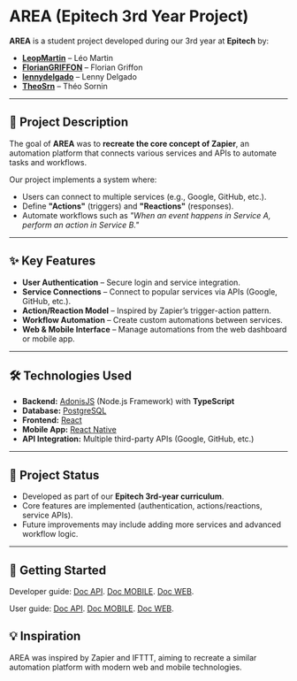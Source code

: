 # AREA (Epitech 3rd Year Project)

**AREA** is a student project developed during our 3rd year at **Epitech** by:

- **[LeopMartin](https://github.com/LeopMartin)** – Léo Martin  
- **[FlorianGRIFFON](https://github.com/FlorianGRIFFON)** – Florian Griffon  
- **[lennydelgado](https://github.com/lennydelgado)** – Lenny Delgado  
- **[TheoSrn](https://github.com/TheoSrn)** – Théo Sornin  

---

## 📜 Project Description

The goal of **AREA** was to **recreate the core concept of Zapier**, an automation platform that connects various services and APIs to automate tasks and workflows.  

Our project implements a system where:
- Users can connect to multiple services (e.g., Google, GitHub, etc.).
- Define **"Actions"** (triggers) and **"Reactions"** (responses).
- Automate workflows such as *"When an event happens in Service A, perform an action in Service B."*

---

## ✨ Key Features

- **User Authentication** – Secure login and service integration.  
- **Service Connections** – Connect to popular services via APIs (Google, GitHub, etc.).  
- **Action/Reaction Model** – Inspired by Zapier’s trigger-action pattern.  
- **Workflow Automation** – Create custom automations between services.  
- **Web & Mobile Interface** – Manage automations from the web dashboard or mobile app.

---

## 🛠 Technologies Used

- **Backend:** [AdonisJS](https://adonisjs.com/) (Node.js Framework) with **TypeScript**  
- **Database:** [PostgreSQL](https://www.postgresql.org/)  
- **Frontend:** [React](https://react.dev/)  
- **Mobile App:** [React Native](https://reactnative.dev/)  
- **API Integration:** Multiple third-party APIs (Google, GitHub, etc.)  

---

## 🚧 Project Status

- Developed as part of our **Epitech 3rd-year curriculum**.  
- Core features are implemented (authentication, actions/reactions, service APIs).  
- Future improvements may include adding more services and advanced workflow logic.

---

## 🚀 Getting Started

Developer guide:
[Doc API](./AREA-DOC/Api/developerGuide.md).
[Doc MOBILE](./AREA-DOC/Mobile/developerGuide.md).
[Doc WEB](./AREA-DOC/Web/developerGuide.md).

User guide:
[Doc API](./AREA-DOC/Api/userGuide.md).
[Doc MOBILE](./AREA-DOC/Mobile/userGuide.md).
[Doc WEB](./AREA-DOC/Web/userGuide.md).

## 💡 Inspiration

AREA was inspired by Zapier and IFTTT, aiming to recreate a similar automation platform with modern web and mobile technologies.
